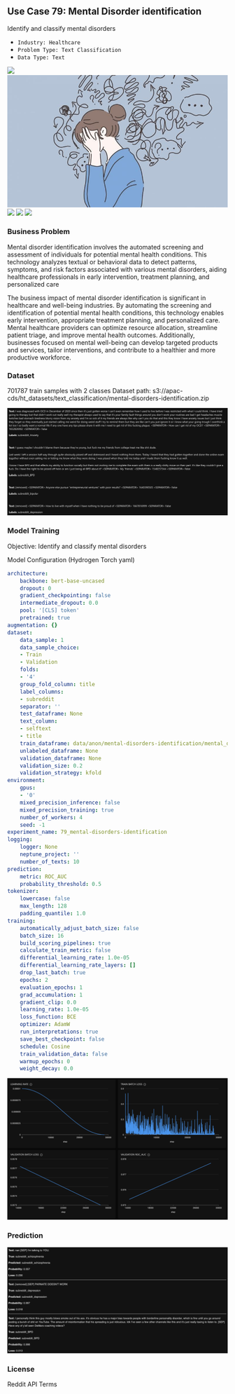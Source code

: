 ## Use Case 79: Mental Disorder identification

Identify and classify mental disorders 

- `Industry: Healthcare`
- `Problem Type: Text Classification`
- `Data Type: Text`

![](https://github.com/h2oai/ht-catalog/blob/646864e3c695f7c721514159bd6c59520dab7438/Assets/use-cases/mental_disorder_identification/cover.png)
![](https://github.com/h2oai/ht-catalog/blob/646864e3c695f7c721514159bd6c59520dab7438/Assets/use-cases/mental_disorder_identification/cover.jpg)
![](https://github.com/h2oai/ht-catalog/blob/646864e3c695f7c721514159bd6c59520dab7438/Assets/use-cases/mental_disorder_identification/cover.jpeg)
![](https://github.com/h2oai/ht-catalog/blob/646864e3c695f7c721514159bd6c59520dab7438/Assets/use-cases/mental_disorder_identification/cover.webp)
![](https://github.com/h2oai/ht-catalog/blob/646864e3c695f7c721514159bd6c59520dab7438/Assets/use-cases/mental_disorder_identification/cover)

### Business Problem 

Mental disorder identification involves the automated screening and assessment of individuals for potential mental health conditions. This technology analyzes textual or behavioral data to detect patterns, symptoms, and risk factors associated with various mental disorders, aiding healthcare professionals in early intervention, treatment planning, and personalized care

The business impact of mental disorder identification is significant in healthcare and well-being industries. By automating the screening and identification of potential mental health conditions, this technology enables early intervention, appropriate treatment planning, and personalized care. Mental healthcare providers can optimize resource allocation, streamline patient triage, and improve mental health outcomes. Additionally, businesses focused on mental well-being can develop targeted products and services, tailor interventions, and contribute to a healthier and more productive workforce.

### Dataset

701787 train samples with 2 classes
Dataset path: s3://apac-cds/ht_datasets/text_classification/mental-disorders-identification.zip

![train data](https://github.com/h2oai/ht-catalog/blob/646864e3c695f7c721514159bd6c59520dab7438/Assets/use-cases/mental_disorder_identification/train%20data.png)

### Model Training

Objective: Identify and classify mental disorders 

Model Configuration (Hydrogen Torch yaml)

```yaml
architecture:
    backbone: bert-base-uncased
    dropout: 0
    gradient_checkpointing: false
    intermediate_dropout: 0.0
    pool: '[CLS] token'
    pretrained: true
augmentation: {}
dataset:
    data_sample: 1
    data_sample_choice:
    - Train
    - Validation
    folds:
    - '4'
    group_fold_column: title
    label_columns:
    - subreddit
    separator: ''
    test_dataframe: None
    text_column:
    - selftext
    - title
    train_dataframe: data/anon/mental-disorders-identification/mental_disorders_reddit.csv
    unlabeled_dataframe: None
    validation_dataframe: None
    validation_size: 0.2
    validation_strategy: kfold
environment:
    gpus:
    - '0'
    mixed_precision_inference: false
    mixed_precision_training: true
    number_of_workers: 4
    seed: -1
experiment_name: 79_mental-disorders-identification
logging:
    logger: None
    neptune_project: ''
    number_of_texts: 10
prediction:
    metric: ROC_AUC
    probability_threshold: 0.5
tokenizer:
    lowercase: false
    max_length: 128
    padding_quantile: 1.0
training:
    automatically_adjust_batch_size: false
    batch_size: 16
    build_scoring_pipelines: true
    calculate_train_metric: false
    differential_learning_rate: 1.0e-05
    differential_learning_rate_layers: []
    drop_last_batch: true
    epochs: 2
    evaluation_epochs: 1
    grad_accumulation: 1
    gradient_clip: 0.0
    learning_rate: 1.0e-05
    loss_function: BCE
    optimizer: AdamW
    run_interpretations: true
    save_best_checkpoint: false
    schedule: Cosine
    train_validation_data: false
    warmup_epochs: 0
    weight_decay: 0.0

```

![chart](https://github.com/h2oai/ht-catalog/blob/646864e3c695f7c721514159bd6c59520dab7438/Assets/use-cases/mental_disorder_identification/chart.png)


### Prediction

![Predictions](https://github.com/h2oai/ht-catalog/blob/646864e3c695f7c721514159bd6c59520dab7438/Assets/use-cases/mental_disorder_identification/Validation%20Predictions.png)

### License

Reddit API Terms

